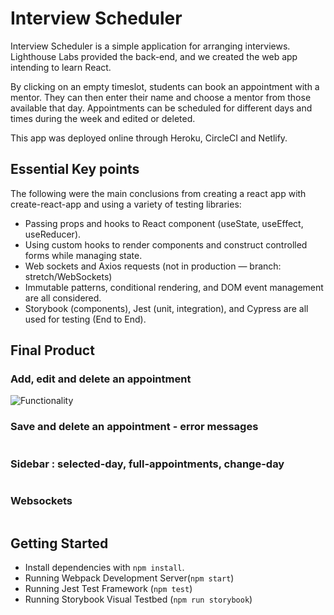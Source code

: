 # Interview Scheduler

Interview Scheduler is a simple application for arranging interviews. Lighthouse Labs provided the back-end, and we created the web app intending to learn React.

By clicking on an empty timeslot, students can book an appointment with a mentor. They can then enter their name and choose a mentor from those available that day. Appointments can be scheduled for different days and times during the week and edited or deleted.

This app was deployed online through Heroku, CircleCI and Netlify. 

## Essential Key points
The following were the main conclusions from creating a react app with create-react-app and using a variety of testing libraries:

* Passing props and hooks to React component (useState, useEffect, useReducer).
* Using custom hooks to render components and construct controlled forms while managing state.
* Web sockets and Axios requests (not in production — branch: stretch/WebSockets)
* Immutable patterns, conditional rendering, and DOM event management are all considered.
* Storybook (components), Jest (unit, integration), and Cypress are all used for testing (End to End).

## Final Product 
### Add, edit and delete an appointment 
![Functionality]()

### Save and delete an appointment - error messages 
![]()

### Sidebar : selected-day, full-appointments, change-day
![]()

### Websockets
![]()

## Getting Started
* Install dependencies with `npm install`.
* Running Webpack Development Server(`npm start`)
* Running Jest Test Framework (`npm test`)
* Running Storybook Visual Testbed (`npm run storybook`)

